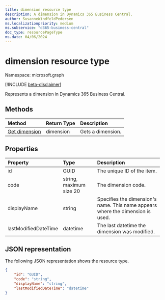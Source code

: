 ```yaml
---
title: dimension resource type
description: A dimension in Dynamics 365 Business Central.
author: SusanneWindfeldPedersen
ms.localizationpriority: medium
ms.subservice: "d365-business-central"
doc_type: resourcePageType
ms.date: 04/06/2024
---
```


# dimension resource type

Namespace: microsoft.graph

[!INCLUDE [beta-disclaimer](../../includes/beta-disclaimer.md)]

Represents a dimension in Dynamics 365 Business Central.

## Methods
| Method       | Return Type  |Description|
|:-------------|:-------------|:----------|
|[Get dimension](../api/dynamics-dimension-get.md)|dimension|Gets a dimension.|


## Properties
| Property	         | Type                  |Description               |
|:-------------------|:----------------------|:-------------------------|
|id                  |GUID                   |The unique ID of the item.|
|code                |string, maximum size 20|The dimension code.       |
|displayName         |string                 |Specifies the dimension's name. This name appears where the dimension is used.|
|lastModifiedDateTime|datetime               |The last datetime the dimension was modified.|


## JSON representation

The following JSON representation shows the resource type.


```json
{
    "id": "GUID",
    "code": "string",
    "displayName": "string",
    "lastModifiedDateTime": "datetime"
}
```




